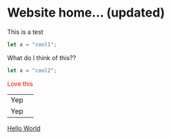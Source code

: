 # Website home... (updated)

This is a test

```typescript
let x = "cool1";
```

What do I think of this??

```javascript
let x = "cool2";
```

<div class="cool1" id="cool2" style="color:red;">
  Love this
</div>

<table>
  <tr><td>Yep<td></tr>
  <tr><td>Yep<td></tr>
</table>

[Hello World](pages/2018/001-hello-world)
